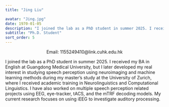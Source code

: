 ```yaml
---
title: "Jing Liu"

avatar: "Jing.jpg"
date: 1970-01-05
description: "I joined the lab as a PhD student in summer 2025. I received ..."
subtitle: "Ph.D. Student"
sort_order: 5
---
```

<p align="center">
    Email: 1155249410@link.cuhk.edu.hk
</p>

I joined the lab as a PhD student in summer 2025. I received my BA in English at Guangdong Medical University, but I later developed my real interest in studying speech perception using neuroimaging and machine learning methods during my master’s study at the University of Zurich, where I received academic training in Neurolinguistics and Computational Linguistics. I have also worked on multiple speech perception related projects using EEG, eye-tracker, tACS, and the mTRF decoding models. My current research focuses on using iEEG to investigate auditory processing.
